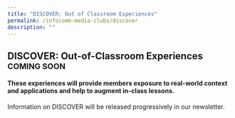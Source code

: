 ```yaml
---
title: "DISCOVER: Out of Classroom Experiences"
permalink: /infocomm-media-clubs/discover
description: ""
---
```



## DISCOVER: Out-of-Classroom Experiences <sup>COMING SOON</sup>

#### These experiences will provide members exposure to real-world context and applications and help to augment in-class lessons.

Information on DISCOVER will be released progressively in our newsletter. 
